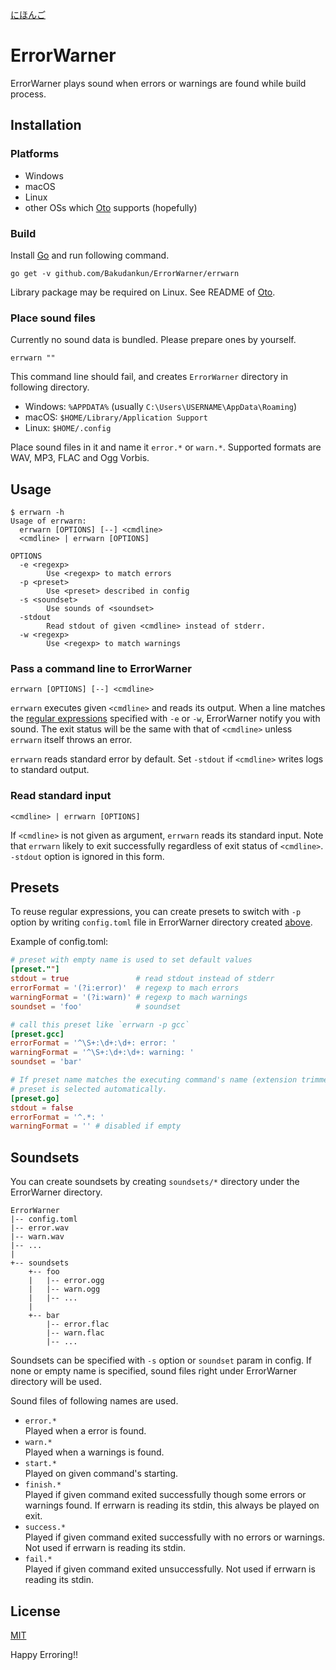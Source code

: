 [にほんご](README-ja.md)

# ErrorWarner

ErrorWarner plays sound when errors or warnings are found while build process.


## Installation

### Platforms

* Windows
* macOS
* Linux
* other OSs which [Oto] supports (hopefully)


### Build

Install [Go] and run following command.

```
go get -v github.com/Bakudankun/ErrorWarner/errwarn
```

Library package may be required on Linux. See README of [Oto].


### Place sound files

Currently no sound data is bundled. Please prepare ones by yourself.

```
errwarn ""
```

This command line should fail, and creates `ErrorWarner` directory in following
directory.

* Windows: `%APPDATA%` (usually `C:\Users\USERNAME\AppData\Roaming`)
* macOS: `$HOME/Library/Application Support`
* Linux: `$HOME/.config`

Place sound files in it and name it `error.*` or `warn.*`. Supported formats
are WAV, MP3, FLAC and Ogg Vorbis.


## Usage

```
$ errwarn -h
Usage of errwarn:
  errwarn [OPTIONS] [--] <cmdline>
  <cmdline> | errwarn [OPTIONS]

OPTIONS
  -e <regexp>
        Use <regexp> to match errors
  -p <preset>
        Use <preset> described in config
  -s <soundset>
        Use sounds of <soundset>
  -stdout
        Read stdout of given <cmdline> instead of stderr.
  -w <regexp>
        Use <regexp> to match warnings
```


### Pass a command line to ErrorWarner

```
errwarn [OPTIONS] [--] <cmdline>
```

`errwarn` executes given `<cmdline>` and reads its output. When a line matches
the [regular expressions][Go-Regexp] specified with `-e` or `-w`, ErrorWarner
notify you with sound. The exit status will be the same with that of
`<cmdline>` unless `errwarn` itself throws an error.

`errwarn` reads standard error by default. Set `-stdout` if `<cmdline>` writes
logs to standard output.


### Read standard input

```
<cmdline> | errwarn [OPTIONS]
```

If `<cmdline>` is not given as argument, `errwarn` reads its standard input.
Note that `errwarn` likely to exit successfully regardless of exit status of
`<cmdline>`. `-stdout` option is ignored in this form.


## Presets

To reuse regular expressions, you can create presets to switch with `-p` option
by writing `config.toml` file in ErrorWarner directory created
[above](#place-sound-files).

Example of config.toml:

```toml
# preset with empty name is used to set default values
[preset.""]
stdout = true               # read stdout instead of stderr
errorFormat = '(?i:error)'  # regexp to mach errors
warningFormat = '(?i:warn)' # regexp to mach warnings
soundset = 'foo'            # soundset

# call this preset like `errwarn -p gcc`
[preset.gcc]
errorFormat = '^\S+:\d+:\d+: error: '
warningFormat = '^\S+:\d+:\d+: warning: '
soundset = 'bar'

# If preset name matches the executing command's name (extension trimmed), the
# preset is selected automatically.
[preset.go]
stdout = false
errorFormat = '^.*: '
warningFormat = '' # disabled if empty
```


## Soundsets

You can create soundsets by creating `soundsets/*` directory under the
ErrorWarner directory.

```
ErrorWarner
|-- config.toml
|-- error.wav
|-- warn.wav
|-- ...
|
+-- soundsets
    +-- foo
    |   |-- error.ogg
    |   |-- warn.ogg
    |   |-- ...
    |
    +-- bar
        |-- error.flac
        |-- warn.flac
        |-- ...
```

Soundsets can be specified with `-s` option or `soundset` param in config. If
none or empty name is specified, sound files right under ErrorWarner directory
will be used.

Sound files of following names are used.

* `error.*`  
  Played when a error is found.
* `warn.*`  
  Played when a warnings is found.
* `start.*`  
  Played on given command's starting.
* `finish.*`  
  Played if given command exited successfully though some errors or warnings
  found. If errwarn is reading its stdin, this always be played on exit.
* `success.*`  
  Played if given command exited successfully with no errors or warnings. Not
  used if errwarn is reading its stdin.
* `fail.*`  
  Played if given command exited unsuccessfully. Not used if errwarn is reading
  its stdin.


## License

[MIT](https://github.com/Bakudankun/ErrorWarner/blob/master/LICENSE)


Happy Erroring!!


[Oto]: https://github.com/hajimehoshi/oto
[Go]: https://golang.org/
[Go-Regexp]: https://golang.org/pkg/regexp/syntax/

